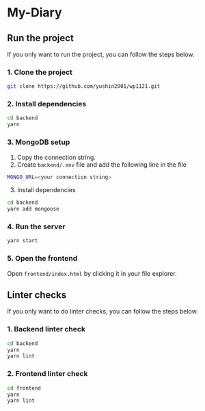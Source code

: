 # My-Diary

## Run the project
If you only want to run the project, you can follow the steps below.

### 1. Clone the project

```bash
git clone https://github.com/yushin2001/wp1121.git
```


### 2. Install dependencies

```bash
cd backend
yarn
```

### 3. MongoDB setup

1. Copy the connection string.
2. Create `backend/.env` file and add the following line in the file

```bash
MONGO_URL=<your connection string>
```

3. Install dependencies

```bash
cd backend
yarn add mongoose
```

### 4. Run the server

```bash
yarn start
```

### 5. Open the frontend

Open `frontend/index.html` by clicking it in your file explorer.


## Linter checks
If you only want to do linter checks, you can follow the steps below.

### 1. Backend linter check

```bash
cd backend
yarn
yarn lint
```

### 2. Frontend linter check

```bash
cd frontend
yarn
yarn lint
```
